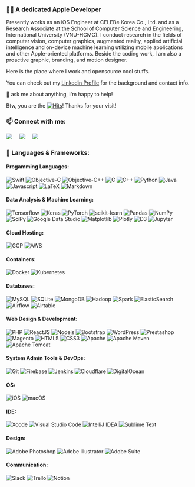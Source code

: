 ### 👨‍💻 A dedicated Apple Developer

<!--
**verny-tran/verny-tran** is a ✨ _special_ ✨ repository because its `README.md` (this file) appears on your GitHub profile.

Here are some ideas to get you started:

- 🔭 I’m currently working on ...
- 🌱 I’m currently learning ...
- 👯 I’m looking to collaborate on ...
- 🤔 I’m looking for help with ...
- 💬 Ask me about ...
- 📫 How to reach me: ...
- 😄 Pronouns: ...
- ⚡ Fun fact: ...
-->

Presently works as an iOS Engineer at CELEBe Korea Co., Ltd. and as a Research Associate at the School of Computer Science and Engineering, International University (VNU-HCMC). I conduct research in the fields of computer vision, computer graphics, augmented reality, applied artificial intelligence and on-device machine learning utilizing mobile applications and other Apple-oriented platforms. Beside the coding work, I am also a proactive graphic, branding, and motion designer.

Here is the place where I work and opensource cool stuffs.

You can check out my [Linkedin Profile](https://www.linkedin.com/in/tomhuynhsg/) for the background and contact info.

💬 ask me about anything, I'm happy to help!

Btw, you are the [![Hits](https://hits.seeyoufarm.com/api/count/incr/badge.svg?url=https%3A%2F%2Fgithub.com%2Fverny-tran&count_bg=%233D3DFF&title_bg=%23E61E2A&icon=coveralls.svg&icon_color=%23FFFFFF&title=visitors&edge_flat=false)](https://hits.seeyoufarm.com)! Thanks for your visit!


### 📫 Connect with me: 
<a href="mailto:tomhuynhsg@gmail.com"><img src="https://img.shields.io/badge/gmail-%23D14836.svg?&logo=gmail&logoColor=white" /></a>&nbsp;&nbsp;&nbsp;&nbsp;
<a href="https://www.linkedin.com/in/tomhuynhsg/"><img src="https://img.shields.io/badge/linkedin-%230077B5.svg?&logo=linkedin&logoColor=white" /></a>&nbsp;&nbsp;&nbsp;&nbsp;
<a href="https://github.com/TomHuynhSG"><img src="https://img.shields.io/badge/github-800080.svg?&logo=github&logoColor=white" /></a>&nbsp;&nbsp;&nbsp;&nbsp;
<!--<a href="https://www.facebook.com/tomhuynhsg/"><img src="https://img.shields.io/badge/facebook-%233B5998.svg?&logo=facebook&logoColor=white" /></a>&nbsp;&nbsp;&nbsp;&nbsp;-->

### 🔨 Languages & Frameworks:

#### Progamming Languages:
![Swift](https://img.shields.io/badge/Swift-FA7343?logo=swift&logoColor=white)
![Objective-C](https://img.shields.io/badge/Objective--C-%233A95E3?logo=apple&logoColor=white)
![Objective-C++](https://img.shields.io/badge/Objective--C++-5e5086?logo=apple&logoColor=white)
![C](https://custom-icon-badges.herokuapp.com/badge/C-03599C?logo=c-in-hexagon&logoColor=white)
![C++](https://custom-icon-badges.herokuapp.com/badge/C++-9C033A?logo=cpp2&logoColor=white)
![Python](https://img.shields.io/badge/Python-14354C?logo=python&logoColor=white)
![Java](https://img.shields.io/badge/Java-%23ED8B00?logo=openjdk&logoColor=white)
![Javascript](https://img.shields.io/badge/JavaScript-3E34F26?logo=javascript&logoColor=white)
![LaTeX](https://img.shields.io/badge/LaTeX-%23008080?logo=latex&logoColor=white)
![Markdown](https://img.shields.io/badge/Markdown-%23000000?logo=markdown&logoColor=white)

#### Data Analysis & Machine Learning:
![Tensorflow](https://img.shields.io/badge/-Tensorflow-%23FF6F00?logo=tensorflow&logoColor=white)
![Keras](https://img.shields.io/badge/Keras%20-%23D00000.svg?logo=Keras&logoColor=white)
![PyTorch](https://img.shields.io/badge/Pytorch%20-ef4b28.svg?logo=Pytorch&logoColor=white)
![scikit-learn](https://img.shields.io/badge/scikit--learn-3191c3.svg?logo=scikit-learn&logoColor=white)
![Pandas](https://img.shields.io/badge/pandas-%23150458.svg?logo=pandas&logoColor=white)
![NumPy](https://img.shields.io/badge/numpy-%23013243.svg?logo=numpy&logoColor=white)
![SciPy](https://img.shields.io/badge/SciPy-%230C55A5.svg?logo=scipy&logoColor=%white)
![Google Data Studio](https://img.shields.io/badge/Google_Data_Studio-3366d0?logo=google-data-studio&logoColor=white)
![Matplotlib](https://img.shields.io/badge/Matplotlib-11557c.svg?logo=Matplotlib&logoColor=white)
![Plotly](https://img.shields.io/badge/Plotly-%233F4F75.svg?logo=plotly&logoColor=white)
![D3](https://img.shields.io/badge/-D3.js-f89d43?logo=d3.js&logoColor=white)
![Jupyter](https://img.shields.io/badge/-jupyter_notebook-%23f37626.svg?logo=jupyter&logoColor=white)

#### Cloud Hosting:
![GCP](https://img.shields.io/badge/-Google_Cloud_Platform-1a73e8?logo=google-cloud&logoColor=white)
![AWS](https://img.shields.io/badge/-Amazon_Web_Services-f29100?logo=amazonaws&logoColor=white)

#### Containers:
![Docker](https://img.shields.io/badge/-Docker-46a2f1?logo=docker&logoColor=white)
![Kubernetes](https://img.shields.io/badge/-Kubernetes-326ce5?logo=kubernetes&logoColor=white)

#### Databases:
![MySQL](https://img.shields.io/badge/-MySQL-F29111?logo=MySQL&logoColor=white)
![SQLite](https://img.shields.io/badge/SQLite-07405e.svg?logo=sqlite&logoColor=white)
![MongoDB](https://img.shields.io/badge/MongoDB-4ea94b.svg?logo=mongodb&logoColor=white)
![Hadoop](https://img.shields.io/badge/Hadoop-f7f700.svg?logo=hadoop&logoColor=white)
![Spark](https://img.shields.io/badge/Spark-db571b.svg?logo=apachespark&logoColor=white)
![ElasticSearch](https://img.shields.io/badge/-ElasticSearch-005571?logo=elasticsearch)
![Airflow](https://img.shields.io/badge/Airflow-017CEE?logo=Apache%20Airflow&logoColor=white)
![Airtable](https://img.shields.io/badge/Airtable-18BFFF?logo=Airtable&logoColor=white)


#### Web Design & Development:
![PHP](https://img.shields.io/badge/PHP-777BB4.svg?logo=php&logoColor=white)
![ReactJS](https://img.shields.io/badge/-ReactJS-%2361DAFB?logo=react&logoColor=white)
![Nodejs](https://img.shields.io/badge/Node.js-43853D.svg?logo=node.js&logoColor=white)
![Bootstrap](https://img.shields.io/badge/-Bootstrap-563D7C?logo=bootstrap&logoColor=white)
![WordPress](https://img.shields.io/badge/Wordpress-21759B?logo=wordpress&logoColor=white)
![Prestashop](https://img.shields.io/badge/Prestashop-d7006b?logo=prestashop&logoColor=white)
![Magento](https://img.shields.io/badge/Magento-f36306?logo=magento&logoColor=white)
![HTML5](https://img.shields.io/badge/-HTML5-E34F26?logo=html5&logoColor=white)
![CSS3](https://img.shields.io/badge/-CSS3-1572B6?logo=css3)
![Apache](https://img.shields.io/badge/-Apache-D22128?logo=Apache&logoColor=white)
![Apache Maven](https://img.shields.io/badge/Apache%20Maven-C71A36?logo=Apache%20Maven&logoColor=white)
![Apache Tomcat](https://img.shields.io/badge/apache%20tomcat-%23b8a04d.svg?logo=apache-tomcat&logoColor=white)

#### System Admin Tools & DevOps:
![Git](https://img.shields.io/badge/git-%23F05033.svg?logo=git&logoColor=white)
![Firebase](https://img.shields.io/badge/firebase-%23039BE5.svg?logo=firebase)
![Jenkins](https://img.shields.io/badge/jenkins-%232C5263.svg?logo=jenkins&logoColor=white)
![Cloudflare](https://img.shields.io/badge/Cloudflare-F38020?logo=Cloudflare&logoColor=white)
![DigitalOcean](https://img.shields.io/badge/DigitalOcean-%230167ff.svg?logo=digitalOcean&logoColor=white)

#### OS:
![iOS](https://img.shields.io/badge/iOS-000000?logo=ios&logoColor=white)
![macOS](https://img.shields.io/badge/macOS-000000?logo=macos&logoColor=white)

#### IDE:
![Xcode](https://img.shields.io/badge/Xcode-007ACC?logo=xcode&logoColor=white)
![Visual Studio Code](https://img.shields.io/badge/Visual%20Studio%20Code-0078d7.svg?logo=visual-studio-code&logoColor=white)
![IntelliJ IDEA](https://img.shields.io/badge/IntelliJIDEA-000000.svg?logo=intellij-idea&logoColor=white)
![Sublime Text](https://img.shields.io/badge/sublime_text-%23575757.svg?logo=sublime-text&logoColor=important)

#### Design:
![Adobe Photoshop](https://img.shields.io/badge/Adobe%20Photoshop-%2331A8FF.svg?logo=adobe%20photoshop&logoColor=white)
![Adobe Illustrator](https://img.shields.io/badge/Adobe%20Illustrator-%23FF9A00.svg?logo=adobe%20illustrator&logoColor=white)
![Adobe Suite](https://img.shields.io/badge/Adobe%20Suite-FF0000.svg?logo=adobe&logoColor=white)

#### Communication:
![Slack](https://img.shields.io/badge/-Slack-E01563?logo=Slack&logoColor=white)
![Trello](https://img.shields.io/badge/-Trello-0079BF?logo=Trello&logoColor=white)
![Notion](https://img.shields.io/badge/Notion-010101.svg?logo=notion&logoColor=white)
